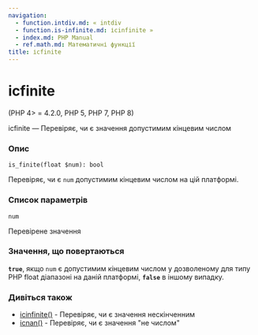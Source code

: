 ```yaml
---
navigation:
  - function.intdiv.md: « intdiv
  - function.is-infinite.md: ісinfinite »
  - index.md: PHP Manual
  - ref.math.md: Математичні функції
title: ісfinite
---
```

# ісfinite

(PHP 4> = 4.2.0, PHP 5, PHP 7, PHP 8)

ісfinite — Перевіряє, чи є значення допустимим кінцевим числом

### Опис

```methodsynopsis
is_finite(float $num): bool
```

Перевіряє, чи є `num` допустимим кінцевим числом на цій платформі.

### Список параметрів

`num`

Перевірене значення

### Значення, що повертаються

**`true`**, якщо `num` є допустимим кінцевим числом у дозволеному для типу PHP float діапазоні на даній платформі, **`false`** в іншому випадку.

### Дивіться також

-   [ісinfinite()](function.is-infinite.md) - Перевіряє, чи є значення нескінченним
-   [ісnan()](function.is-nan.md) - Перевіряє, чи є значення "не числом"
